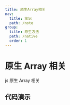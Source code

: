 ```yaml
---
title: 原生Array相关
nav:
  title: 笔记
  path: /note
group:
  title: 原生方法
  path: /native
  order: 1
---
```


# 原生 Array 相关

js 原生 Array 相关

## 代码演示

<!-- ### 金额格式化 -->

<!-- <code src="./demo/for-each.tsx" /> -->
